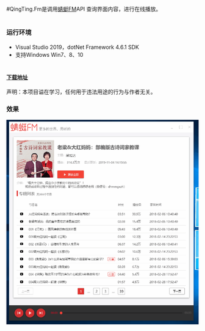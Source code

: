 #QingTing.Fm是调用[蜻蜓FM](https://www.qingting.fm/)API 查询界面内容，进行在线播放。  
# <h3>运行环境</h3>

* Visual Studio 2019，dotNet Framework 4.6.1 SDK
* 支持Windows Win7、8、10  

# <h4>[下载地址](https://github.com/yanjinhuagood/QingTing.Fm/releases/download/1.0.0/QingTing.FMexe.rar)</h4>
声明：本项目谥在学习，任何用于违法用途的行为与作者无关。<br/>
<h3>效果</h3>  
<img src="/resourcesImage/qingtingfm.gif"/>
